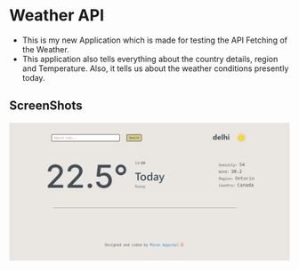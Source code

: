 # Weather API
- This is my new Application which is made for testing the API Fetching of the Weather.
- This application also tells everything about the country details, region and Temperature. Also, it tells us about the weather conditions presently today.
## ScreenShots
![img.png](img.png)